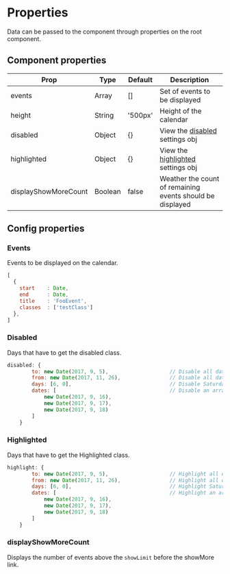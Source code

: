 # Properties

Data can be passed to the component through properties on the root component.

## Component properties

| Prop                  | Type            | Default     | Description                                                   |
|-----------------------|-----------------|-------------|---------------------------------------------------------------|
| events                | Array           | []          | Set of events to be displayed                                 |
| height                | String          | '500px'     | Height of the calendar                                        |
| disabled              | Object          | {}          | View the [disabled](#disabled) settings obj                   |
| highlighted           | Object          | {}          | View the [highlighted](#highlighted) settings obj             |
| displayShowMoreCount  | Boolean         | false       | Weather the count of remaining events should be displayed     |

## Config properties

### Events

Events to be displayed on the calendar.

```javascript
[
  {
    start    : Date,
    end      : Date,
    title    : 'FooEvent',
    classes  : ['testClass']
  },
]
```

### Disabled
Days that have to get the disabled class.

```javascript
disabled: {
        to: new Date(2017, 9, 5),                    // Disable all dates up to specific date
        from: new Date(2017, 11, 26),                // Disable all dates after specific date
        days: [6, 0],                                // Disable Saturday's and Sunday's
        dates: [                                     // Disable an array of dates
            new Date(2017, 9, 16),
            new Date(2017, 9, 17),
            new Date(2017, 9, 18)
        ]
    }
```

### Highlighted
Days that have to get the Highlighted class.

```javascript
highlight: {
        to: new Date(2017, 9, 5),                    // Highlight all dates up to specific date
        from: new Date(2017, 11, 26),                // Highlight all dates after specific date
        days: [6, 0],                                // Highlight Saturday's and Sunday's
        dates: [                                     // Highlight an array of dates
            new Date(2017, 9, 16),
            new Date(2017, 9, 17),
            new Date(2017, 9, 18)
        ]
    }
```

### displayShowMoreCount
Displays the number of events above the `showLimit` before the showMore link.
